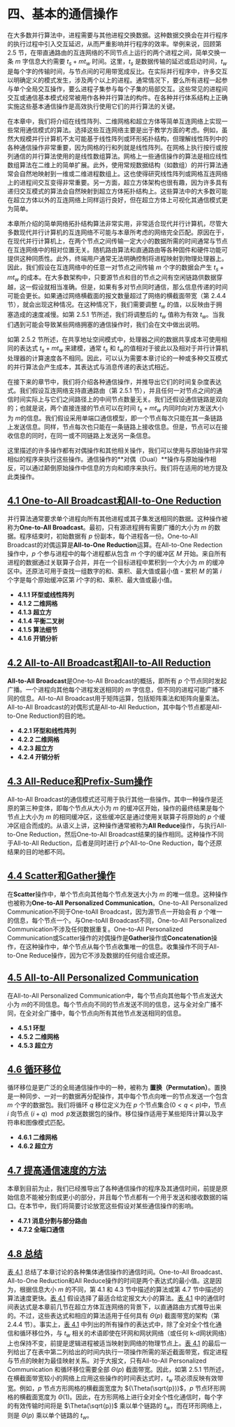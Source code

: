 # 四、基本的通信操作

在大多数并行算法中，进程需要与其他进程交换数据。这种数据交换会在并行程序的执行过程中引入交互延迟，从而严重影响并行程序的效率。举例来说，回顾第 2.5 节，在带直通路由的互连网络的不同节点上运行的两个进程之间，简单交换一条 $m$ 字信息大约需要 $t_s+mt_w$ 时间。这里，$t_s$ 是数据传输的延迟或启动时间，$t_w$​ 是每个字的传输时间，与节点间的可用带宽成反比。在实际并行程序中，许多交互以明确定义的模式发生，涉及两个以上的进程。通常情况下，要么所有进程一起参与单个全局交互操作，要么进程子集参与每个子集的局部交互。这些常见的进程间交互或通信基本模式经常被用作各种并行算法的构件。在各种并行体系结构上正确实施这些基本通信操作是高效执行使用它们的并行算法的关键。

在本章中，我们将介绍在线性阵列、二维网格和超立方体等简单互连网络上实现一些常用通信模式的算法。选择这些互连网络主要是出于教学方面的考虑。例如，虽然大规模并行计算机不太可能基于线性阵列或环形拓扑结构，但理解线性阵列中的各种通信操作非常重要，因为网格的行和列就是线性阵列。在网格上执行按行或按列通信的并行算法使用的是线性数组算法。网格上一些通信操作的算法是相应线性数组算法在二维上的简单扩展。此外，使用常规数据结构（如数组）的并行算法通常会自然地映射到一维或二维进程数组上。这也使得研究线性阵列或网格互连网络上的进程间交互变得非常重要。另一方面，超立方体架构也很有趣，因为许多具有递归交互模式的算法会自然映射到超立方体拓扑结构上。这些算法中的大多数可能在超立方体以外的互连网络上同样运行良好，但在超立方体上可视化其通信模式更为简单。

本章所介绍的简单网络拓扑结构算法非常实用，非常适合现代并行计算机，尽管大多数现代并行计算机的互连网络不可能与本章所考虑的网络完全匹配。原因在于，在现代并行计算机上，在两个节点之间传输一定大小的数据所需的时间通常与节点在互连网络中的相对位置无关。随机路由算法和直通路由等各种固件和硬件功能可提供这种同质性。此外，终端用户通常无法明确控制将进程映射到物理处理器上。因此，我们假设在互连网络中的任意一对节点之间传输 $m$ 个字的数据会产生 $t_s+mt_w$ 的成本。在大多数架构中，只要源节点和目的节点之间有空闲链路供数据穿越，这一假设就相当准确。但是，如果有多对节点同时通信，那么信息传递的时间可能会更长。如果通过网络横截面的报文数量超过了网络的横截面带宽（第 2.4.4 节），就会出现这种情况。在这种情况下，我们需要调整 $t_w$ 的值，以反映由于拥塞造成的速度减慢。如第 2.5.1 节所述，我们将调整后的 $t_w$ 值称为有效 $t_w$​。当我们遇到可能会导致某些网络拥塞的通信操作时，我们会在文中做出说明。

如第 2.5.2 节所述，在共享地址空间模式中，处理器之间的数据共享成本可使用相同的表达式 $t_s+mt_w$ 来建模，通常 $t_s$ 和 $t_w$​ 的值相对于彼此以及相对于并行计算机处理器的计算速度各不相同。因此，可以认为需要本章讨论的一种或多种交互模式的并行算法会产生成本，其表达式与消息传递的表达式相近。

在接下来的章节中，我们将介绍各种通信操作，并推导出它们的时间复杂度表达式。我们假设互连网络支持直通路由（第 2.5.1 节），并且任何一对节点之间的通信时间实际上与它们之间路径上的中间节点数量无关。我们还假设通信链路是双向的；也就是说，两个直接连接的节点可以在时间 $t_s+mt_w$ 内同时向对方发送大小为 $m$​ 的信息。我们假设采用单端口通信模型，即一个节点每次只能在其一条链路上发送信息。同样，节点每次也只能在一条链路上接收信息。但是，节点可以在接收信息的同时，在同一或不同链路上发送另一条信息。

这里描述的许多操作都有对偶操作和其他相关操作，我们可以使用与原始操作非常相似的程序来执行这些操作。通信操作的**对偶（Dual）**操作与原始操作相反，可以通过颠倒原始操作中信息的方向和顺序来执行。我们将在适用的地方提及此类操作。

## [4.1 One-to-All Broadcast和All-to-One Reduction](./4.1%20One-to-All%20Broadcast%20and%20All-to-One%20Reduction.md)

并行算法通常要求单个进程向所有其他进程或其子集发送相同的数据。这种操作被称为**One-to-All Broadcast**。最初，只有源进程拥有需要广播的大小为 $m$ 的数据。程序结束时，初始数据有 $p$ 份副本，每个进程各一份。One-to-All Broadcast的对偶运算是**All-to-One Reduction**运算。在All-to-One Redection操作中，$p$ 个参与进程中的每个进程都从包含 $m$ 个字的缓冲区 $M$ 开始。来自所有进程的数据通过关联算子合并，并在一个目标进程中累积到一个大小为 $m$ 的缓冲区中。还原法可用于查找一组数字的和、乘积、最大值或最小值 - 累积 $M$ 的第 $i$ 个字是每个原始缓冲区第 $i$​ 个字的和、乘积、最大值或最小值。

- **4.1.1 环型或线性阵列**
- **4.1.2 二维网格**
- **4.1.3 超立方**
- **4.1.4 平衡二叉树**
- **4.1.5 算法细节**
- **4.1.6 开销分析**

## [4.2 All-to-All Broadcast和All-to-All Reduction](./4.2%20All-to-All%20Broadcast%20and%20Reduction.md)

**All-to-All Broadcast**是One-to-All Broadcast的概括，即所有 $p$ 个节点同时发起广播。一个进程向其他每个进程发送相同的 $m$ 字信息，但不同的进程可能广播不同的信息。All-to-All Broadcast用于矩阵运算，包括矩阵乘法和矩阵向量乘法。All-to-All Broadcast的对偶形式是All-to-All Reduction，其中每个节点都是All-to-One Reduction的目的地。

- **4.2.1 环型和线性阵列**
- **4.2.2 二维网格**
- **4.2.3 超立方**
- **4.2.4 开销分析**


## [4.3 All-Reduce和Prefix-Sum操作](./4.3%20All-Reduce%20and%20Prefix-Sum%20Operations.md)

All-to-All Broadcast的通信模式还可用于执行其他一些操作。其中一种操作是还原的第三种变体，即每个节点从大小为 $m$ 的缓冲区开始，操作的最终结果是每个节点上大小为 $m$ 的相同缓冲区，这些缓冲区是通过使用关联算子将原始的 $p$ 个缓冲区组合而成的。从语义上讲，这种操作通常被称为**All Reduce**操作，与执行All-to-One Reduction，然后One-to-All Broadcast结果的操作相同。这种操作不同于All-to-All Reduction，后者是同时进行 $p$​ 个All-to-One Reduction，每个还原结果的目的地都不同。

## [4.4 Scatter和Gather操作](./4.4%20Scatter%20and%20Gather.md)

在**Scatter**操作中，单个节点向其他每个节点发送大小为 $m$ 的唯一信息。这种操作也被称为**One-to-All Personalized Communication**。One-to-All Personalized Communication不同于One-toAll Broadcast，因为源节点一开始会有 $p$ 个唯一的信息，每个节点一个。与One-toAll Broadcast不同，One-to-All Personalized Communication不涉及任何数据重复。One-to-All Personalized Communication或Scatter操作的对偶操作是**Gather**操作或**Concatenation**操作，在这种操作中，单个节点从每个节点收集唯一的信息。收集操作不同于All-to-One Reduce操作，因为它不涉及数据的任何组合或还原。

## [4.5 All-to-All Personalized Communication](./4.5%20All-to-All%20Personalized%20Communication.md)

在All-to-All Personalized Communication中，每个节点向其他每个节点发送大小为 $m$​ 的不同信息。每个节点向不同的节点发送不同的信息，这与全对全广播不同，在全对全广播中，每个节点向所有其他节点发送相同的信息。

- **4.5.1 环型**
- **4.5.2 二维网格**
- **4.5.3 超立方**

## [4.6 循环移位](./4.6%20Circular%20Shift.md)

循环移位是更广泛的全局通信操作中的一种，被称为 **置换（Permutation）**。置换是一种同步、一对一的数据再分配操作，其中每个节点向唯一的节点发送一个包含 $m$ 个字的数据包。我们将循环 $q$ 移位定义为在 $p$ 个节点集合$(0<q<p)$中，节点 $i$ 向节点 ${(i + q) \mod p}$​ 发送数据包的操作。移位操作适用于某些矩阵计算以及字符串和图像模式匹配。

- **4.6.1 二维网格**
- **4.6.2 超立方**

## [4.7 提高通信速度的方法](./4.7%20Improving%20the%20Speed%20of%20Some%20Communication%20Operations.md)

本章到目前为止，我们已经推导出了各种通信操作的程序及其通信时间，前提是原始信息不能被分割成更小的部分，并且每个节点都有一个用于发送和接收数据的端口。在本节中，我们将简要讨论放宽这些假设对某些通信操作的影响。

- **4.7.1 消息分割与部分路由**
- **4.7.2 全端口通信**

## [4.8 总结](./4.8%20Summary.md)

[表 4.1](#table4.1) 总结了本章讨论的各种集体通信操作的通信时间。One-to-All Broadcast、All-to-One Reduction和All Reduce操作的时间是两个表达式的最小值。这是因为，根据信息大小 $m$ 的不同，第 4.1 和 4.3 节中描述的算法或第 4.7 节中描述的算法速度更快。[表 4.1](#table4.1) 假设选择了最适合给定报文大小的算法。[表 4.1](#table4.1) 中的通信时间表达式是本章前几节在超立方体互连网络的背景下，以直通路由方式推导出来的。不过，这些表达式和相应的算法适用于任何具有 $\Theta(p)$ 截面带宽的架构（第 2.4.4 节）。事实上，[表 4.1](#table4.1) 中列出的所有操作的表达式中，除了全对全个性化通信和循环移位外，与 $t_w$ 相关的术语即使在环网和网状网络（或任何 k-d网状网络）上也保持不变，前提是逻辑进程被适当映射到网络的物理节点上。[表 4.1](#table4.1) 的最后一列给出了在表中第二列给出的时间内执行一项操作所需的渐近截面带宽，假定进程与节点的映射为最佳映射关系。对于大报文，只有All-to-All Personalized Communication 和循环移位需要全部 $\Theta(p)$ 截面带宽。因此，如第 2.5.1 节所述，在横截面带宽较小的网络上应用这些操作的时间表达式时，$t_w$ 项必须反映有效带宽。例如，$p$ 节点方形网格的横截面宽度为 ${\Theta(\sqrt{p})}$，$p$ 节点环形网格的横截面宽度为 $\Theta(1)$。因此，在方形网格上进行全对全个性化通信时，每个字的有效传输时间将是 $\Theta(\sqrt{p})$ 乘以单个链路的 $t_w$，而在环形网络上，则是 $\Theta(p)$ 乘以单个链路的 $t_w$。
